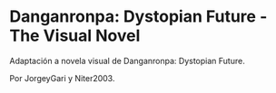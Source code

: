 # Danganronpa: Dystopian Future - The Visual Novel
Adaptación a novela visual de Danganronpa: Dystopian Future.

Por JorgeyGari y Niter2003.